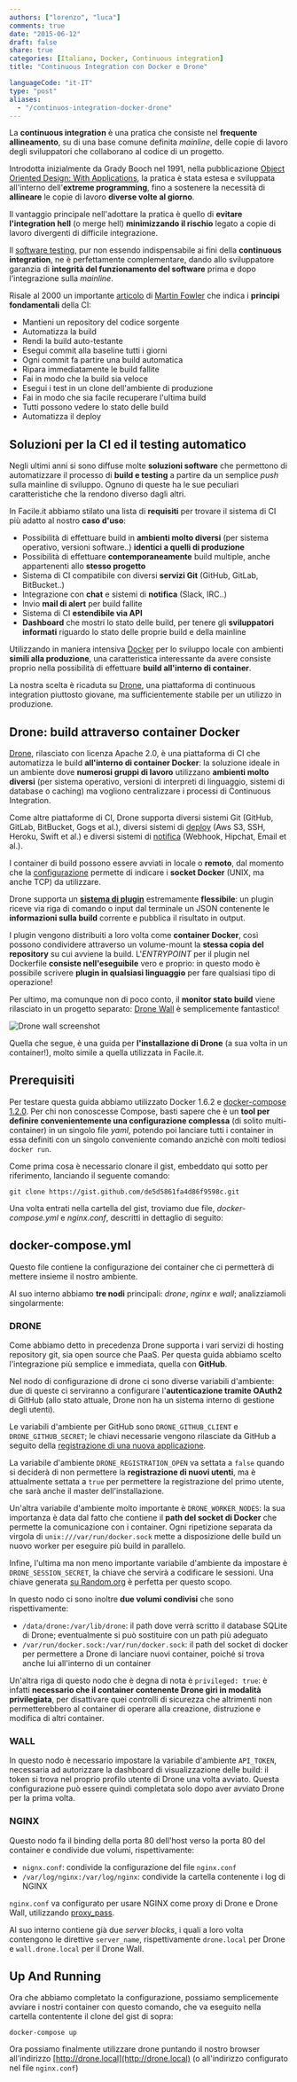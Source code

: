 ```yaml
---
authors: ["lorenzo", "luca"]
comments: true
date: "2015-06-12"
draft: false
share: true
categories: [Italiano, Docker, Continuous integration]
title: "Continuous Integration con Docker e Drone"

languageCode: "it-IT"
type: "post"
aliases:
  - "/continuos-integration-docker-drone"
---
```

La **continuous integration** è una pratica che consiste nel **frequente allineamento**, su di una base comune definita *mainline*, delle copie di lavoro degli sviluppatori che collaborano al codice di un progetto.

Introdotta inizialmente da Grady Booch nel 1991, nella pubblicazione [Object Oriented Design: With Applications](http://books.google.com/books?id=w5VQAAAAMAAJ&q=continuous+integration+inauthor:grady+inauthor:booch&dq=continuous+integration+inauthor:grady+inauthor:booch&hl=en&sa=X&ei=0_TxU6TqIMOZyASJ3ICYCQ&ved=0CEQQ6AEwAg), la pratica è stata estesa e sviluppata all'interno dell'**extreme programming**, fino a sostenere la necessità di **allineare** le copie di lavoro **diverse volte al giorno**.

Il vantaggio principale nell'adottare la pratica è quello di **evitare l'integration hell** (o merge hell) **minimizzando il rischio** legato a copie di lavoro divergenti di difficile integrazione.

Il [software testing](http://engineering.facile.it/tag/software-testing/), pur non essendo indispensabile ai fini della **continuous integration**, ne è perfettamente complementare, dando allo sviluppatore garanzia di **integrità del funzionamento del software** prima e dopo l'integrazione sulla *mainline*.

Risale al 2000 un importante [articolo](http://martinfowler.com/articles/continuousIntegration.html) di [Martin Fowler](http://martinfowler.com/) che indica i **principi fondamentali** della CI:

* Mantieni un repository del codice sorgente
* Automatizza la build
* Rendi la build auto-testante
* Esegui commit alla baseline tutti i giorni
* Ogni commit fa partire una build automatica
* Ripara immediatamente le build fallite
* Fai in modo che la build sia veloce
* Esegui i test in un clone dell'ambiente di produzione
* Fai in modo che sia facile recuperare l'ultima build
* Tutti possono vedere lo stato delle build
* Automatizza il deploy

## Soluzioni per la CI ed il testing automatico

Negli ultimi anni si sono diffuse molte **soluzioni software** che permettono di automatizzare il processo di **build e testing** a partire da un semplice *push* sulla mainline di sviluppo. Ognuno di queste ha le sue peculiari caratteristiche che la rendono diverso dagli altri.

In Facile.it abbiamo stilato una lista di **requisiti** per trovare il sistema di CI più adatto al nostro **caso d'uso**:

* Possibilità di effettuare build in **ambienti molto diversi** (per sistema operativo, versioni software..) **identici a quelli di produzione**
* Possibilità di effettuare **contemporaneamente** build multiple, anche appartenenti allo **stesso progetto**
* Sistema di CI compatibile con diversi **servizi Git** (GitHub, GitLab, BitBucket..)
* Integrazione con **chat** e sistemi di **notifica** (Slack, IRC..)
* Invio **mail di alert** per build fallite
* Sistema di CI **estendibile via API**
* **Dashboard** che mostri lo stato delle build, per tenere gli **sviluppatori informati** riguardo lo stato delle proprie build e della mainline

Utilizzando in maniera intensiva [Docker](https://www.docker.com/) per lo sviluppo locale con ambienti **simili alla produzione**, una caratteristica interessante da avere consiste proprio nella possibilità di effettuare **build all'interno di container**.

La nostra scelta è ricaduta su [Drone](https://github.com/drone/drone), una piattaforma di continuous integration piuttosto giovane, ma sufficientemente stabile per un utilizzo in produzione.

## Drone: build attraverso container Docker

[Drone](https://github.com/drone/drone), rilasciato con licenza Apache 2.0, è una piattaforma di CI che automatizza le build **all'interno di container Docker**: la soluzione ideale in un ambiente dove **numerosi gruppi di lavoro** utilizzano **ambienti molto diversi** (per sistema operativo, versioni di interpreti di linguaggio, sistemi di database o caching) ma vogliono centralizzare i processi di Continuous Integration.

Come altre piattaforme di CI, Drone supporta diversi sistemi Git (GitHub, GitLab, BitBucket, Gogs et al.), diversi sistemi di [deploy](https://github.com/drone/drone/blob/v0.2.1/README.md#deployments) (Aws S3, SSH, Heroku, Swift et al.) e diversi sistemi di [notifica](https://github.com/drone/drone/blob/v0.2.1/README.md#notifications) (Webhook, Hipchat, Email et al.).

I container di build possono essere avviati in locale o **remoto**, dal momento che la [configurazione](https://github.com/drone/drone#setup) permette di indicare i **socket Docker** (UNIX, ma anche TCP) da utilizzare.

Drone supporta un [**sistema di plugin**](https://github.com/drone/drone-plugin-go) estremamente **flessibile**: un plugin riceve via riga di comando o input dal terminale un JSON contenente le **informazioni sulla build** corrente e pubblica il risultato in output.

I plugin vengono distribuiti a loro volta come **container Docker**, così possono condividere attraverso un volume-mount la **stessa copia del repository** su cui avviene la build.
L'*ENTRYPOINT* per il plugin nel Dockerfile **consiste nell'eseguibile** vero e proprio:
in questo modo è possibile scrivere **plugin in qualsiasi linguaggio** per fare qualsiasi tipo di operazione!

Per ultimo, ma comunque non di poco conto, il **monitor stato build** viene rilasciato in un progetto separato: [Drone Wall](https://github.com/drone/drone-wall) è semplicemente fantastico!
 
![Drone wall screenshot](/images/continuos-integration-docker-drone/drone-wall.jpg)

Quella che segue, è una guida per **l'installazione di Drone** (a sua volta in un container!), molto simile a quella  utilizzata in Facile.it.

## Prerequisiti
Per testare questa guida abbiamo utilizzato Docker 1.6.2 e [docker-compose 1.2.0](https://docs.docker.com/compose/install/).
Per chi non conoscesse Compose, basti sapere che è un **tool per definire convenientemente una configurazione complessa** (di solito multi-container) in un singolo file *yaml*, potendo poi lanciare tutti i container in essa definiti con un singolo conveniente comando anzichè con molti tediosi `docker run`. 

Come prima cosa è necessario clonare il gist, embeddato qui sotto per riferimento, lanciando il seguente comando:

```
git clone https://gist.github.com/de5d5861fa4d86f9598c.git
```

<script src="https://gist.github.com/fntlnz/de5d5861fa4d86f9598c.js"></script>

Una volta entrati nella cartella del gist, troviamo due file, *docker-compose.yml* e *nginx.conf*,  descritti in dettaglio di seguito:

## docker-compose.yml
Questo file contiene la configurazione dei container che ci permetterà di mettere insieme il nostro ambiente.

Al suo interno abbiamo **tre nodi** principali: *drone*, *nginx* e *wall*; analizziamoli singolarmente:

### DRONE
Come abbiamo detto in precedenza Drone supporta i vari servizi di hosting repository git, sia open source che PaaS. Per questa guida abbiamo scelto l'integrazione più semplice e immediata, quella con **GitHub**.

Nel nodo di configurazione di drone ci sono diverse variabili d'ambiente: due di queste ci serviranno a configurare l'**autenticazione tramite OAuth2** di GitHub (allo stato attuale, Drone non ha un sistema interno di gestione degli utenti).

Le variabili d'ambiente per GitHub sono `DRONE_GITHUB_CLIENT` e `DRONE_GITHUB_SECRET`; le chiavi necessarie vengono rilasciate da GitHub a seguito della [registrazione di una nuova applicazione](https://github.com/settings/applications/new).

La variabile d'ambiente `DRONE_REGISTRATION_OPEN` va settata a `false` quando si deciderà di non permettere la **registrazione di nuovi utenti**, ma è attualmente settata a `true` per permettere la registrazione del primo utente, che sarà anche il master dell'installazione.

Un'altra variabile d'ambiente molto importante è `DRONE_WORKER_NODES`: la sua importanza è data dal fatto che contiene il **path del socket di Docker** che permette la comunicazione con i container. Ogni ripetizione separata da virgola di `unix:///var/run/docker.sock` mette a disposizione delle build un nuovo worker per eseguire più build in parallelo.

Infine, l'ultima ma non meno importante variabile d'ambiente da impostare è `DRONE_SESSION_SECRET`, la chiave che servirà a codificare le sessioni. Una chiave generata [su Random.org](https://www.random.org/strings/?num=20&len=20&digits=on&upperalpha=on&loweralpha=on&unique=on&format=html&rnd=new) è perfetta per questo scopo.

In questo nodo ci sono inoltre **due volumi condivisi** che sono rispettivamente:

- `/data/drone:/var/lib/drone`: il path dove verrà scritto il database SQLite di Drone; eventualmente si può sostituire con un path più adeguato
- `/var/run/docker.sock:/var/run/docker.sock`: il path del socket di docker per permettere a Drone di lanciare nuovi container, poiché si trova anche lui all'interno di un container

Un'altra riga di questo nodo che è degna di nota è `privileged: true`: è infatti **necessario che il container contenente Drone giri in modalità privilegiata**, per disattivare quei controlli di sicurezza che altrimenti non permetterebbero al container di operare alla creazione, distruzione e modifica di altri container.

### WALL
In questo nodo è necessario impostare la variabile d'ambiente `API_TOKEN`, necessaria ad autorizzare la dashboard di visualizzazione delle build: il token si trova nel proprio profilo utente di Drone una volta avviato. Questa configurazione può essere quindi completata solo dopo aver avviato Drone per la prima volta.


### NGINX
Questo nodo fa il binding della porta 80 dell'host verso la porta 80 del container e condivide due volumi, rispettivamente:

- `nignx.conf`: condivide la configurazione del file `nginx.conf`
- `/var/log/nginx:/var/log/nginx`: condivide la cartella contenente i log di NGINX


`nginx.conf` va configurato per usare NGINX come proxy di Drone e Drone Wall, utilizzando [proxy_pass](http://nginx.org/en/docs/http/ngx_http_proxy_module.html#proxy_pass).

Al suo interno contiene già due *server blocks*, i quali a loro volta contengono le direttive `server_name`, rispettivamente `drone.local` per Drone e `wall.drone.local` per il Drone Wall.

## Up And Running
Ora che abbiamo completato la configurazione, possiamo semplicemente avviare i nostri container con questo comando, che va eseguito nella cartella contentente il clone del gist di sopra:

```
docker-compose up
```

Ora possiamo finalmente utilizzare drone puntando il nostro browser all'indirizzo [http://drone.local](http://drone.local) (o all'indirizzo configurato nel file `nginx.conf`)
